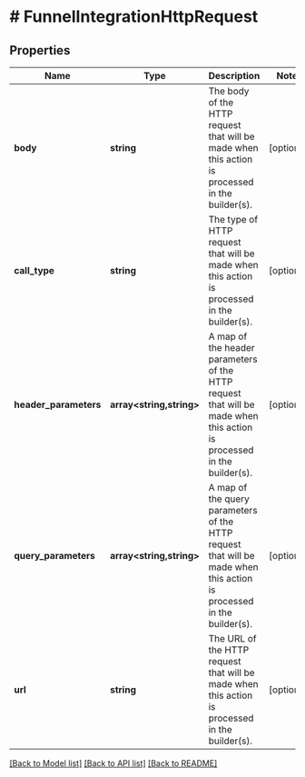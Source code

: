 # # FunnelIntegrationHttpRequest

## Properties

Name | Type | Description | Notes
------------ | ------------- | ------------- | -------------
**body** | **string** | The body of the HTTP request that will be made when this action is processed in the builder(s). | [optional]
**call_type** | **string** | The type of HTTP request that will be made when this action is processed in the builder(s). | [optional]
**header_parameters** | **array<string,string>** | A map of the header parameters of the HTTP request that will be made when this action is processed in the builder(s). | [optional]
**query_parameters** | **array<string,string>** | A map of the query parameters of the HTTP request that will be made when this action is processed in the builder(s). | [optional]
**url** | **string** | The URL of the HTTP request that will be made when this action is processed in the builder(s). | [optional]

[[Back to Model list]](../../README.md#models) [[Back to API list]](../../README.md#endpoints) [[Back to README]](../../README.md)
